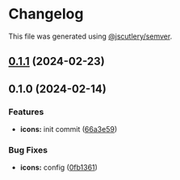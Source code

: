 # Changelog

This file was generated using [@jscutlery/semver](https://github.com/jscutlery/semver).

## [0.1.1](https://github.com/rhinobase/raftyui/compare/icons-0.1.0...icons-0.1.1) (2024-02-23)

## 0.1.0 (2024-02-14)

### Features

- **icons:** init commit ([66a3e59](https://github.com/rhinobase/raftyui/commit/66a3e593105dd0e93efedefd8c1bbc98bd7ef96f))

### Bug Fixes

- **icons:** config ([0fb1361](https://github.com/rhinobase/raftyui/commit/0fb1361cd39fecf59566ae8ce3181e72fdc66c89))
